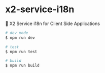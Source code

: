 # x2-service-i18n

:orange_book: X2 Service i18n for Client Side Applications


```bash
# dev mode
$ npm run dev

# test
$ npm run test

# build
$ npm run build
```
